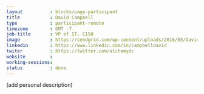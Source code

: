 ```yaml
---
layout          : blocks/page-participant
title           : David Campbell
type            : participant-remote
timezone        : GMT -7
job-title       : VP of IT, CISO
image           : https://sendgrid.com/wp-content/uploads/2016/05/DavidCampbell-400-fa2e36320c3be4b755dd13737e175e5a.jpg
linkedin        : https://www.linkedin.com/in/campbelldavid
twiter          : https://twitter.com/alchemydc
website         :
working-sessions: 
status          : done
---
```


(add personal description)

